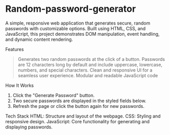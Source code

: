# Random-password-generator
A simple, responsive web application that generates secure, random passwords with customizable options. Built using HTML, CSS, and JavaScript, this project demonstrates DOM manipulation, event handling, and dynamic content rendering.

Features
  > Generates two random passwords at the click of a button.
  > Passwords are 12 characters long by default and include uppercase, lowercase, numbers, and special characters.
  > Clean and responsive UI for a seamless user experience.
  > Modular and readable JavaScript code

How It Works
  1. Click the "Generate Password" button.
  2. Two secure passwords are displayed in the styled fields below.
  3. Refresh the page or click the button again for new passwords.

Tech Stack
  HTML: Structure and layout of the webpage.
  CSS: Styling and responsive design.
  JavaScript: Core functionality for generating and displaying passwords.
